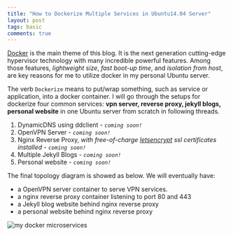 ```yaml
---
title: "How to Dockerize Multiple Services in Ubuntu14.04 Server"
layout: post
tags: basic
comments: true
---
```


[Docker](https://www.docker.com/what-docker) is the main theme of this blog. It is the next generation cutting-edge hypervisor technology with many incredible powerful features. Among those features, *lightweight size*, *fast boot-up time*, and *isolation from host*, are key reasons for me to utilize docker in my personal Ubuntu server.

The verb `Dockerize` means to put/wrap something, such as service or application, into a docker container. I will go through the setups for dockerize four common services: **vpn server, reverse proxy, jekyll blogs, personal website** in one Ubuntu server from scratch in following threads.

1. DynamicDNS using ddclient - *`coming soon!`*
2. OpenVPN Server - *`coming soon!`*
3. Nginx Reverse Proxy, *with free-of-charge [letsencrypt](https://letsencrypt.org/) ssl certificates installed* - *`coming soon!`*
4. Multiple Jekyll Blogs - *`coming soon!`*
5. Personal website - *`coming soon!`*

The final topology diagram is showed as below. We will eventually have:

- a OpenVPN server container to serve VPN services.
- a nginx reverse proxy container listening to port 80 and 443
- a Jekyll blog website behind nginx reverse proxy
- a personal website behind nginx reverse proxy


![my docker microservices](//i.imgur.com/CnI8cyq.png?1 "my docker microservices")
